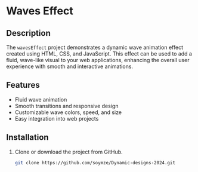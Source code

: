 # Waves Effect

## Description
The `wavesEffect` project demonstrates a dynamic wave animation effect created using HTML, CSS, and JavaScript. This effect can be used to add a fluid, wave-like visual to your web applications, enhancing the overall user experience with smooth and interactive animations.

## Features
- Fluid wave animation
- Smooth transitions and responsive design
- Customizable wave colors, speed, and size
- Easy integration into web projects

## Installation
1. Clone or download the project from GitHub.
   ```bash
   git clone https://github.com/soymze/Dynamic-designs-2024.git
